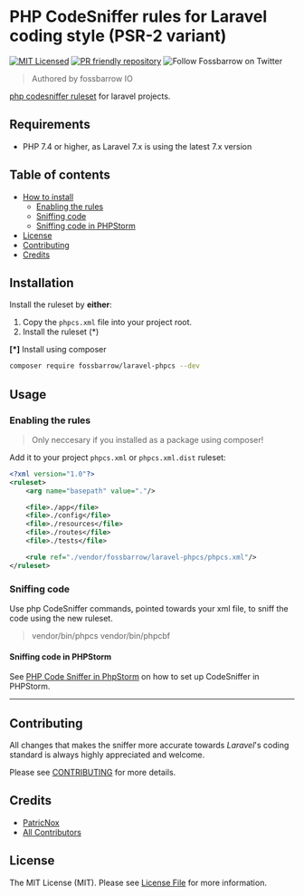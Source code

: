 # PHP CodeSniffer rules for Laravel coding style (PSR-2 variant)

[![MIT Licensed](https://img.shields.io/badge/license-MIT-brightgreen.svg?style=flat-square)](LICENSE.md)
[![PR friendly repository](https://img.shields.io/badge/Pull--Request-are%20welcome!-ff69b4)](/compare)
![Follow Fossbarrow on Twitter](https://img.shields.io/twitter/follow/fossbarrow?style=social)

> Authored by fossbarrow IO


[php codesniffer ruleset](https://github.com/squizlabs/PHP_CodeSniffer/wiki/Annotated-Ruleset) for laravel projects.

## Requirements

- PHP 7.4 or higher, as Laravel 7.x is using the latest 7.x version

## Table of contents

- [How to install](#install)
    - [Enabling the rules](#enabling-the-rules)
    - [Sniffing code](#sniffing-code)
    - [Sniffing code in PHPStorm](#sniffing-code-in-phpstorm)
- [License](#license)
- [Contributing](#contributing)
- [Credits](#credits)

## Installation
Install the ruleset by **either**:

1. Copy the `phpcs.xml` file into your project root.
2. Install the ruleset (*)


**[*]** Install using composer

```bash
composer require fossbarrow/laravel-phpcs --dev
```
## Usage

### Enabling the rules

> Only neccesary if you installed as a package using composer!

Add it to your project `phpcs.xml` or `phpcs.xml.dist` ruleset:

```xml
<?xml version="1.0"?>
<ruleset>
    <arg name="basepath" value="."/>

    <file>./app</file>
    <file>./config</file>
    <file>./resources</file>
    <file>./routes</file>
    <file>./tests</file>

    <rule ref="./vendor/fossbarrow/laravel-phpcs/phpcs.xml"/>
</ruleset>
```

### Sniffing code
Use php CodeSniffer commands, pointed towards your xml file, to sniff the code
using the new ruleset.

> vendor/bin/phpcs
> vendor/bin/phpcbf

#### Sniffing code in PHPStorm

See [PHP Code Sniffer in PhpStorm](https://confluence.jetbrains.com/display/PhpStorm/PHP+Code+Sniffer+in+PhpStorm) on how to set up CodeSniffer in PHPStorm.

--------------------------------------------------------------------------------


## Contributing

All changes that makes the sniffer more accurate towards _Laravel_'s coding standard
is always highly appreciated and welcome. 

Please see [CONTRIBUTING](docs/CONTRIBUTING.md) for more details.

## Credits

- [PatricNox](https://github.com/PatricNox)
- [All Contributors](../../contributors)

## License

The MIT License (MIT). Please see [License File](LICENSE.md) for more information.
